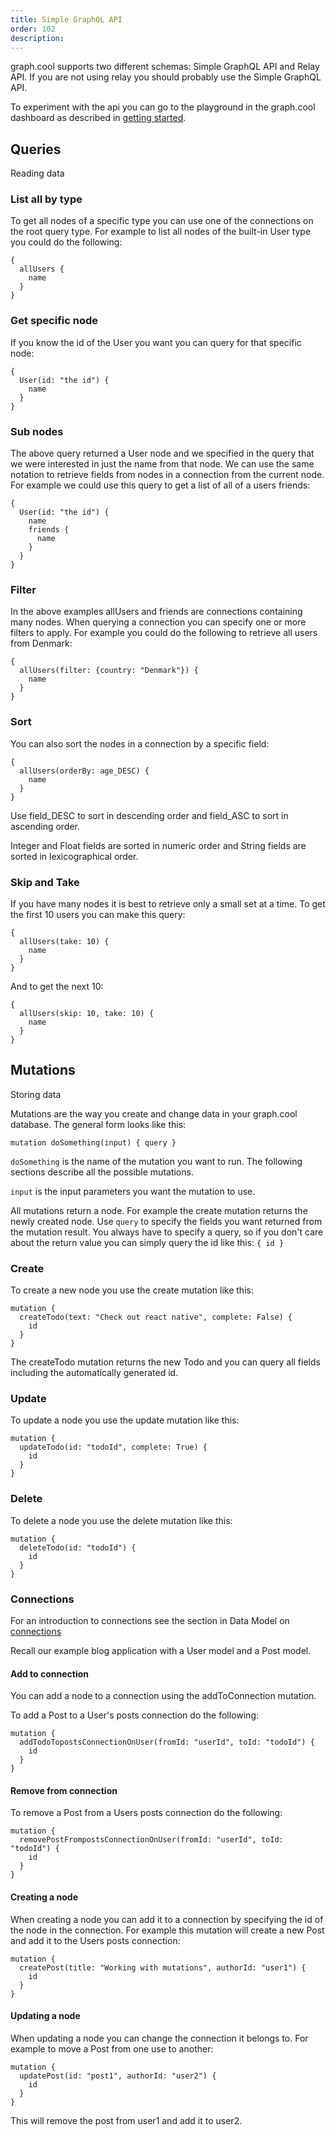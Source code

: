 ```yaml
---
title: Simple GraphQL API
order: 102
description:
---
```


graph.cool supports two different schemas: Simple GraphQL API and Relay API. If you are not using relay you should probably use the Simple GraphQL API.

To experiment with the api you can go to the playground in the graph.cool dashboard as described in [getting started](/docs/getting-started).

## Queries

Reading data

### List all by type

To get all nodes of a specific type you can use one of the connections on the root query type. For example to list all nodes of the built-in User type you could do the following:

```
{
  allUsers {
    name
  }
}
```

### Get specific node

If you know the id of the User you want you can query for that specific node:

```
{
  User(id: "the id") {
    name
  }
}
```

### Sub nodes

The above query returned a User node and we specified in the query that we were interested in just the name from that node. We can use the same notation to retrieve fields from nodes in a connection from the current node. For example we could use this query to get a list of all of a users friends:

```
{
  User(id: "the id") {
    name
    friends {
      name
    }
  }
}
```

### Filter

In the above examples allUsers and friends are connections containing many nodes. When querying a connection you can specify one or more filters to apply. For example you could do the following to retrieve all users from Denmark:

```
{
  allUsers(filter: {country: "Denmark"}) {
    name
  }
}
```

### Sort

You can also sort the nodes in a connection by a specific field:

```
{
  allUsers(orderBy: age_DESC) {
    name
  }
}
```

Use field\_DESC to sort in descending order and field\_ASC to sort in ascending order.

Integer and Float fields are sorted in numeric order and String fields are sorted in lexicographical order.

### Skip and Take

If you have many nodes it is best to retrieve only a small set at a time. To get the first 10 users you can make this query:

```
{
  allUsers(take: 10) {
    name
  }
}
```

And to get the next 10:

```
{
  allUsers(skip: 10, take: 10) {
    name
  }
}
```

## Mutations

Storing data

Mutations are the way you create and change data in your graph.cool database. The general form looks like this:

```
mutation doSomething(input) { query }
```

`doSomething` is the name of the mutation you want to run. The following sections describe all the possible mutations.

`input` is the input parameters you want the mutation to use.

All mutations return a node. For example the create mutation returns the newly created node. Use `query` to specify the fields you want returned from the mutation result. You always have to specify a query, so if you don't care about the return value you can simply query the id like this: `{ id }`

### Create

To create a new node you use the create mutation like this:

```
mutation {
  createTodo(text: "Check out react native", complete: False) {
    id
  }
}
```

The createTodo mutation returns the new Todo and you can query all fields including the automatically generated id.

### Update

To update a node you use the update mutation like this:

```
mutation {
  updateTodo(id: "todoId", complete: True) {
    id
  }
}
```

### Delete

To delete a node you use the delete mutation like this:

```
mutation {
  deleteTodo(id: "todoId") {
    id
  }
}
```

### Connections

For an introduction to connections see the section in Data Model on [connections](data-model.html#Connections)

Recall our example blog application with a User model and a Post model.

#### Add to connection

You can add a node to a connection using the addToConnection mutation.

To add a Post to a User's posts connection do the following:

```
mutation {
  addTodoTopostsConnectionOnUser(fromId: "userId", toId: "todoId") {
    id
  }
}
```

#### Remove from connection

To remove a Post from a Users posts connection do the following:

```
mutation {
  removePostFrompostsConnectionOnUser(fromId: "userId", toId: "todoId") {
    id
  }
}
```

#### Creating a node

When creating a node you can add it to a connection by specifying the id of the node in the connection. For example this mutation will create a new Post and add it to the Users posts connection:

```
mutation {
  createPost(title: "Working with mutations", authorId: "user1") {
    id
  }
}
```

#### Updating a node

When updating a node you can change the connection it belongs to. For example to move a Post from one use to another:

```
mutation {
  updatePost(id: "post1", authorId: "user2") {
    id
  }
}
```

This will remove the post from user1 and add it to user2.
